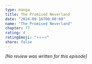 ```yaml
---
type: manga
title: The Promised Neverland
date: "2024-09-16T00:00:00"
name: "The Promised Neverland"
chapter: 77
rating: 4
ratingEmoji: "⭐️⭐️⭐️⭐️"
share: false
---
```


_[No review was written for this episode]_